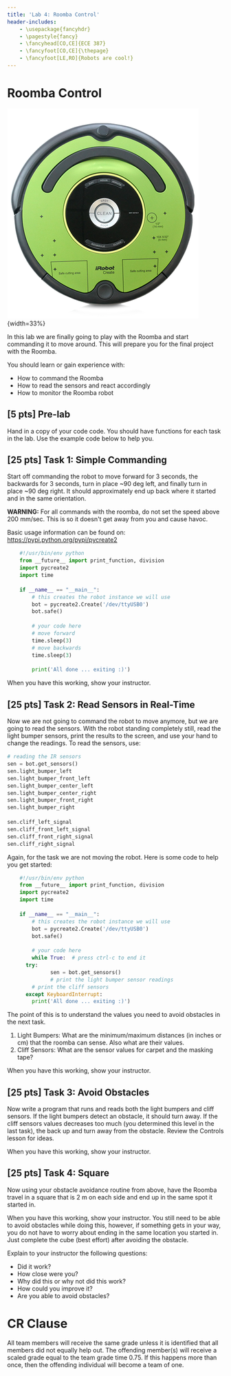 ```yaml
---
title: 'Lab 4: Roomba Control'
header-includes:
    - \usepackage{fancyhdr}
    - \pagestyle{fancy}
    - \fancyhead[CO,CE]{ECE 387}
    - \fancyfoot[CO,CE]{\thepage}
    - \fancyfoot[LE,RO]{Robots are cool!}
---
```


# Roomba Control

![iRobot Create 2](pics/create.png){width=33%}

In this lab we are finally going to play with the Roomba and start commanding
it to move around. This will prepare you for the final project with the Roomba.

You should learn or gain experience with:

- How to command the Roomba
- How to read the sensors and react accordingly
- How to monitor the Roomba robot

## [5 pts] Pre-lab

Hand in a copy of your code code. You should have functions for each task in the
lab. Use the example code below to help you.

## [25 pts] Task 1: Simple Commanding

Start off commanding the robot to move forward for 3 seconds, the backwards
for 3 seconds, turn in place ~90 deg left, and finally turn in place ~90 deg right.
It should approximately end up back where it started and in the same orientation.

**WARNING:** For all commands with the roomba, do not set the speed above
200 mm/sec. This is so it doesn't get away from you and cause havoc.

Basic usage information can be found on: https://pypi.python.org/pypi/pycreate2

```python
	#!/usr/bin/env python
	from __future__ import print_function, division
	import pycreate2
	import time

	if __name__ == "__main__":
		# this creates the robot instance we will use
		bot = pycreate2.Create('/dev/ttyUSB0')
		bot.safe()

		# your code here
		# move forward
		time.sleep(3)
		# move backwards
		time.sleep(3)

		print('All done ... exiting :)')
```

When you have this working, show your instructor.

## [25 pts] Task 2: Read Sensors in Real-Time

Now we are not going to command the robot to move anymore, but we are going to
read the sensors. With the robot standing completely still, read the light bumper
sensors, print the results to the screen, and use your hand to change the readings.
To read the sensors, use:

```python
# reading the IR sensors
sen = bot.get_sensors()
sen.light_bumper_left
sen.light_bumper_front_left
sen.light_bumper_center_left
sen.light_bumper_center_right
sen.light_bumper_front_right
sen.light_bumper_right

sen.cliff_left_signal
sen.cliff_front_left_signal
sen.cliff_front_right_signal
sen.cliff_right_signal
```

Again, for the task we are not moving the robot. Here is some code to help you
get started:

```python
	#!/usr/bin/env python
	from __future__ import print_function, division
	import pycreate2
	import time

	if __name__ == "__main__":
		# this creates the robot instance we will use
		bot = pycreate2.Create('/dev/ttyUSB0')
		bot.safe()

		# your code here
		while True:  # press ctrl-c to end it
      try:
			  sen = bot.get_sensors()
			  # print the light bumper sensor readings
        # print the cliff sensors
      except KeyboardInterrupt:
        print('All done ... exiting :)')
```

The point of this is to understand the values you need to avoid obstacles in the
next task.

1. Light Bumpers: What are the minimum/maximum distances (in inches or cm) that
the roomba can sense. Also what are their values.
1. Cliff Sensors: What are the sensor values for carpet and the masking tape?

When you have this working, show your instructor.

## [25 pts] Task 3: Avoid Obstacles

Now write a program that runs and reads both the light bumpers and cliff sensors.
If the light bumpers detect an obstacle, it should turn away. If
the cliff sensors values decreases too much (you determined this
level in the last task), the back up and turn away from the obstacle. Review
the Controls lesson for ideas.

When you have this working, show your instructor.

## [25 pts] Task 4: Square

Now using your obstacle avoidance routine from above, have the Roomba travel
in a square that is 2 m on each side and end up in the same spot it started in.

When you have this working, show your instructor. You still need to be able to
avoid obstacles while doing this, however, if something gets in your way, you
do not have to worry about ending in the same location you started in. Just complete the cube (best effort) after avoiding the obstacle.

Explain to your instructor the following questions:

- Did it work?
- How close were you?
- Why did this or why not did this work?
- How could you improve it?
- Are you able to avoid obstacles?

# CR Clause

All team members will receive the same grade unless it is identified that all
members did not equally help out. The offending member(s) will receive a scaled
grade equal to the team grade time 0.75. If this happens more than once, then
the offending individual will become a team of one.
